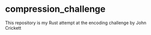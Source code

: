 # compression_challenge

This repository is my Rust attempt at the encoding challenge by John Crickett

